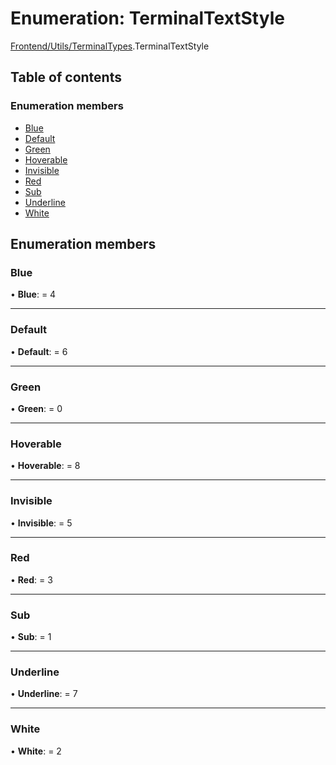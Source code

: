 # Enumeration: TerminalTextStyle

[Frontend/Utils/TerminalTypes](../modules/frontend_utils_terminaltypes.md).TerminalTextStyle

## Table of contents

### Enumeration members

- [Blue](frontend_utils_terminaltypes.terminaltextstyle.md#blue)
- [Default](frontend_utils_terminaltypes.terminaltextstyle.md#default)
- [Green](frontend_utils_terminaltypes.terminaltextstyle.md#green)
- [Hoverable](frontend_utils_terminaltypes.terminaltextstyle.md#hoverable)
- [Invisible](frontend_utils_terminaltypes.terminaltextstyle.md#invisible)
- [Red](frontend_utils_terminaltypes.terminaltextstyle.md#red)
- [Sub](frontend_utils_terminaltypes.terminaltextstyle.md#sub)
- [Underline](frontend_utils_terminaltypes.terminaltextstyle.md#underline)
- [White](frontend_utils_terminaltypes.terminaltextstyle.md#white)

## Enumeration members

### Blue

• **Blue**: = 4

---

### Default

• **Default**: = 6

---

### Green

• **Green**: = 0

---

### Hoverable

• **Hoverable**: = 8

---

### Invisible

• **Invisible**: = 5

---

### Red

• **Red**: = 3

---

### Sub

• **Sub**: = 1

---

### Underline

• **Underline**: = 7

---

### White

• **White**: = 2
